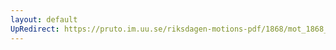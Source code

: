 ```yaml
---
layout: default
UpRedirect: https://pruto.im.uu.se/riksdagen-motions-pdf/1868/mot_1868__ak__4/mot_1868__ak__4-003.pdf
---
```

